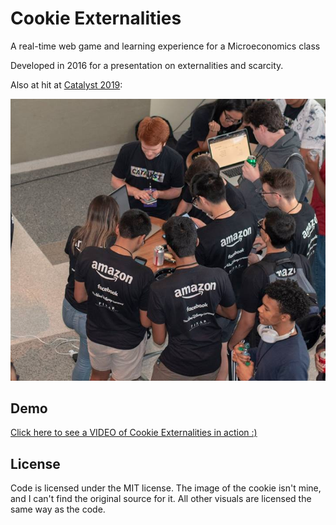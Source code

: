 # Cookie Externalities

A real-time web game and learning experience for a Microeconomics class

Developed in 2016 for a presentation on externalities and scarcity.

Also at hit at [Catalyst 2019](https://www.facebook.com/watch/?v=279519919619365):

![Students crowded around a table to play Cookie Externalities](https://raw.githubusercontent.com/syntaxblitz/cookie-externalities/master/readme-catalyst.png)

## Demo

[Click here to see a VIDEO of Cookie Externalities in action :)](https://www.youtube.com/watch?v=QhXACZqmhdg)

## License

Code is licensed under the MIT license. The image of the cookie isn't mine, and I can't find the original source for it. All other visuals are licensed the same way as the code.
